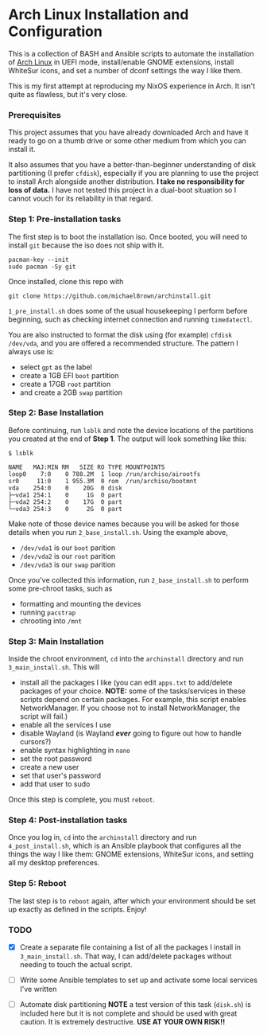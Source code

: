 # Arch Linux Installation and Configuration

This is a collection of BASH and Ansible scripts to automate the installation of [Arch Linux](https://archlinux.org/) in UEFI mode, install/enable GNOME extensions, install WhiteSur icons, and set a number of dconf settings the way I like them.

This is my first attempt at reproducing my NixOS experience in Arch. It isn't quite as flawless, but it's very close.

### Prerequisites

This project assumes that you have already downloaded Arch and have it ready to go on a thumb drive or some other medium from which you can install it.

It also assumes that you have a better-than-beginner understanding of disk partitioning (I prefer `cfdisk`), especially if you are planning to use the project to install Arch alongside another distribution. **I take no responsibility for loss of data.** I have not tested this project in a dual-boot situation so I cannot vouch for its reliability in that regard.

### Step 1: Pre-installation tasks

The first step is to boot the installation iso. Once booted, you will need to install `git` because the iso does not ship with it.

```
pacman-key --init
sudo pacman -Sy git
```

Once installed, clone this repo with

```
git clone https://github.com/michael8rown/archinstall.git
```

`1_pre_install.sh` does some of the usual housekeeping I perform before beginning, such as checking internet connection and running `timedatectl`.

You are also instructed to format the disk using (for example) `cfdisk /dev/vda`, and you are offered a recommended structure. The pattern I always use is:

* select `gpt` as the label
* create a 1GB EFI `boot` partition
* create a 17GB `root` partition
* and create a 2GB `swap` partition

### Step 2: Base Installation

Before continuing, run `lsblk` and note the device locations of the partitions you created at the end of **Step 1**. The output will look something like this:

```
$ lsblk

NAME   MAJ:MIN RM   SIZE RO TYPE MOUNTPOINTS
loop0    7:0    0 788.2M  1 loop /run/archiso/airootfs
sr0     11:0    1 955.3M  0 rom  /run/archiso/bootmnt
vda    254:0    0    20G  0 disk 
├─vda1 254:1    0     1G  0 part 
├─vda2 254:2    0    17G  0 part 
└─vda3 254:3    0     2G  0 part 
```

Make note of those device names because you will be asked for those details when you run `2_base_install.sh`. Using the example above, 

* `/dev/vda1` is our `boot` parition
* `/dev/vda2` is our `root` parition
* `/dev/vda3` is our `swap` parition

Once you've collected this information, run `2_base_install.sh` to perform some pre-chroot tasks, such as

* formatting and mounting the devices
* running `pacstrap`
* chrooting into `/mnt`

### Step 3: Main Installation

Inside the chroot environment, `cd` into the `archinstall` directory and run `3_main_install.sh`. This will

* install all the packages I like (you can edit `apps.txt` to add/delete packages of your choice. **NOTE:** some of the tasks/services in these scripts depend on certain packages. For example, this script enables NetworkManager. If you choose not to install NetworkManager, the script will fail.)
* enable all the services I use
* disable Wayland (is Wayland ***ever*** going to figure out how to handle cursors?)
* enable syntax highlighting in `nano`
* set the root password
* create a new user
* set that user's password
* add that user to sudo

Once this step is complete, you must `reboot`.

### Step 4: Post-installation tasks

Once you log in, `cd` into the `archinstall` directory and run `4_post_install.sh`, which is an Ansible playbook that configures all the things the way I like them: GNOME extensions, WhiteSur icons, and setting all my desktop preferences.

### Step 5: Reboot

The last step is to `reboot` again, after which your environment should be set up exactly as defined in the scripts. Enjoy!

### TODO

- [x] Create a separate file containing a list of all the packages I install in `3_main_install.sh`. That way, I can add/delete packages without needing to touch the actual script.

- [ ] Write some Ansible templates to set up and activate some local services I've written

- [ ] Automate disk partitioning **NOTE** a test version of this task (`disk.sh`) is included here but it is not complete and should be used with great caution. It is extremely destructive. **USE AT YOUR OWN RISK!!**

